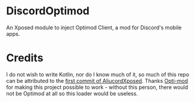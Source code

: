 # DiscordOptimod
An Xposed module to inject Optimod Client, a mod for Discord's mobile apps.

# Credits
I do not wish to write Kotlin, nor do I know much of it, so much of this repo can be attributed to the [first commit of AliucordXposed](https://github.com/Aliucord/AliucordXposed/commit/79ad1e224d598643057cd057c83fab851e89ac82).
Thanks [Opti-mod](https://github.com/Opti-mod/Opti) for making this project possible to work - without this person, there would not be Optimod at all so this loader would be useless.

